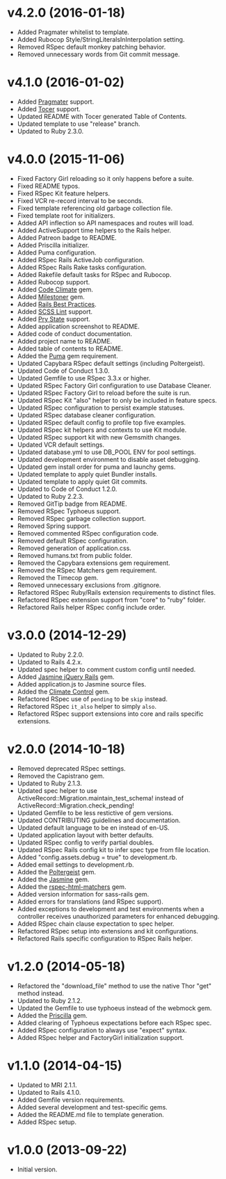 # v4.2.0 (2016-01-18)

- Added Pragmater whitelist to template.
- Added Rubocop Style/StringLiteralsInInterpolation setting.
- Removed RSpec default monkey patching behavior.
- Removed unnecessary words from Git commit message.

# v4.1.0 (2016-01-02)

- Added [Pragmater](https://github.com/bkuhlmann/pragmater) support.
- Added [Tocer](https://github.com/bkuhlmann/tocer) support.
- Updated README with Tocer generated Table of Contents.
- Updated template to use "release" branch.
- Updated to Ruby 2.3.0.

# v4.0.0 (2015-11-06)

- Fixed Factory Girl reloading so it only happens before a suite.
- Fixed README typos.
- Fixed RSpec Kit feature helpers.
- Fixed VCR re-record interval to be seconds.
- Fixed template referencing old garbage collection file.
- Fixed template root for initializers.
- Added API inflection so API namespaces and routes will load.
- Added ActiveSupport time helpers to the Rails helper.
- Added Patreon badge to README.
- Added Priscilla initializer.
- Added Puma configuration.
- Added RSpec Rails ActiveJob configuration.
- Added RSpec Rails Rake tasks configuration.
- Added Rakefile default tasks for RSpec and Rubocop.
- Added Rubocop support.
- Added [Code Climate](https://github.com/codeclimate/ruby-test-reporter) gem.
- Added [Milestoner](https://github.com/bkuhlmann/milestoner) gem.
- Added [Rails Best Practices](http://rails-bestpractices.com).
- Added [SCSS Lint](https://github.com/brigade/scss-lint) support.
- Added [Pry State](https://github.com/SudhagarS/pry-state) support.
- Added application screenshot to README.
- Added code of conduct documentation.
- Added project name to README.
- Added table of contents to README.
- Added the [Puma](http://puma.io) gem requirement.
- Updated Capybara RSpec default settings (including Poltergeist).
- Updated Code of Conduct 1.3.0.
- Updated Gemfile to use RSpec 3.3.x or higher.
- Updated RSpec Factory Girl configuration to use Database Cleaner.
- Updated RSpec Factory Girl to reload before the suite is run.
- Updated RSpec Kit "also" helper to only be included in feature specs.
- Updated RSpec configuration to persist example statuses.
- Updated RSpec database cleaner configuration.
- Updated RSpec default config to profile top five examples.
- Updated RSpec kit helpers and contexts to use Kit module.
- Updated RSpec support kit with new Gemsmith changes.
- Updated VCR default settings.
- Updated database.yml to use DB_POOL ENV for pool settings.
- Updated development environment to disable asset debugging.
- Updated gem install order for puma and launchy gems.
- Updated template to apply quiet Bundler installs.
- Updated template to apply quiet Git commits.
- Updated to Code of Conduct 1.2.0.
- Updated to Ruby 2.2.3.
- Removed GitTip badge from README.
- Removed RSpec Typhoeus support.
- Removed RSpec garbage collection support.
- Removed Spring support.
- Removed commented RSpec configuration code.
- Removed default RSpec configuration.
- Removed generation of application.css.
- Removed humans.txt from public folder.
- Removed the Capybara extensions gem requirement.
- Removed the RSpec Matchers gem requirement.
- Removed the Timecop gem.
- Removed unnecessary exclusions from .gitignore.
- Refactored RSpec Ruby/Rails extension requirements to distinct files.
- Refactored RSpec extension support from "core" to "ruby" folder.
- Refactored Rails helper RSpec config include order.

# v3.0.0 (2014-12-29)

- Updated to Ruby 2.2.0.
- Updated to Rails 4.2.x.
- Updated spec helper to comment custom config until needed.
- Added [Jasmine jQuery Rails](https://github.com/travisjeffery/jasmine-jquery-rails) gem.
- Added application.js to Jasmine source files.
- Added the [Climate Control](https://github.com/thoughtbot/climate_control) gem.
- Refactored RSpec use of `pending` to be `skip` instead.
- Refactored RSpec `it_also` helper to simply `also`.
- Refactored RSpec support extensions into core and rails specific extensions.

# v2.0.0 (2014-10-18)

- Removed deprecated RSpec settings.
- Removed the Capistrano gem.
- Updated to Ruby 2.1.3.
- Updated spec helper to use ActiveRecord::Migration.maintain_test_schema! instead of
  ActiveRecord::Migration.check_pending!
- Updated Gemfile to be less restictive of gem versions.
- Updated CONTRIBUTING guidelines and documentation.
- Updated default language to be en instead of en-US.
- Updated application layout with better defaults.
- Updated RSpec config to verify partial doubles.
- Updated RSpec Rails config kit to infer spec type from file location.
- Added "config.assets.debug = true" to development.rb.
- Added email settings to development.rb.
- Added the [Poltergeist](https://github.com/teampoltergeist/poltergeist) gem.
- Added the [Jasmine](http://jasmine.github.io) gem.
- Added the [rspec-html-matchers](https://github.com/kucaahbe/rspec-html-matchers) gem.
- Added version information for sass-rails gem.
- Added errors for translations (and RSpec support).
- Added exceptions to development and test environments when a controller receives unauthorized parameters for enhanced
  debugging.
- Added RSpec chain clause expectation to spec helper.
- Refactored RSpec setup into extensions and kit configurations.
- Refactored Rails specific configuration to RSpec Rails helper.

# v1.2.0 (2014-05-18)

- Refactored the "download_file" method to use the native Thor "get" method instead.
- Updated to Ruby 2.1.2.
- Updated the Gemfile to use typhoeus instead of the webmock gem.
- Added the [Priscilla](https://github.com/Arkham/priscilla) gem.
- Added clearing of Typhoeus expectations before each RSpec spec.
- Added RSpec configuration to always use "expect" syntax.
- Added RSpec helper and FactoryGirl initialization support.

# v1.1.0 (2014-04-15)

- Updated to MRI 2.1.1.
- Updated to Rails 4.1.0.
- Added Gemfile version requirements.
- Added several development and test-specific gems.
- Added the README.md file to template generation.
- Added RSpec setup.

# v1.0.0 (2013-09-22)

- Initial version.
